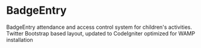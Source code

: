 BadgeEntry
==========

BadgeEntry attendance and access control system for children's activities.  Twitter Bootstrap based layout, updated to CodeIgniter optimized for WAMP installation
